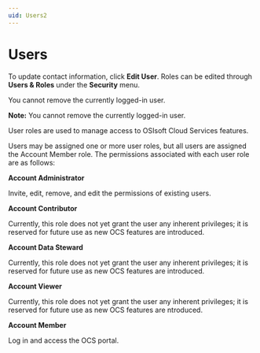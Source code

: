 ```yaml
---
uid: Users2
---
```


# Users

To update contact information, click **Edit User**. Roles can be edited through **Users & Roles** under the **Security** menu.

You cannot remove the currently logged-in user.

**Note:** You cannot remove the currently logged-in user.

User roles are used to manage access to OSIsoft Cloud Services features.

Users may be assigned one or more user roles, but all users are assigned the Account Member role. The permissions associated with each user role are as follows:

**Account Administrator** 

Invite, edit, remove, and edit the permissions of existing users.

**Account Contributor** 

Currently, this role does not yet grant the user any inherent privileges; it is reserved for future use as new OCS features  are introduced.                                                

**Account Data Steward**                                      

Currently, this role does not yet grant the user any inherent  privileges; it is reserved for future use as new OCS features  are introduced.                                                

**Account Viewer**                                            

Currently, this role does not yet grant the user any inherent privileges; it is reserved for future use as new OCS features  are ntroduced.                                                 

**Account Member** 

Log in and access the OCS portal. 

